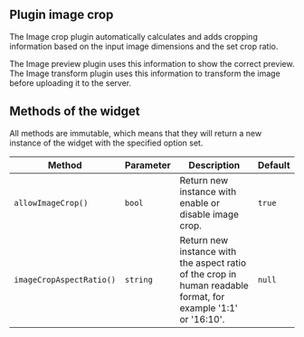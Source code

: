 ## Plugin image crop

The Image crop plugin automatically calculates and adds cropping information based on the input image dimensions and the
set crop ratio.

The Image preview plugin uses this information to show the correct preview. The Image transform plugin uses this
information to transform the image before uploading it to the server.

## Methods of the widget

All methods are immutable, which means that they will return a new instance of the widget with the specified option set.

| Method                   | Parameter | Description                                                                                                   | Default |
|--------------------------|-----------|---------------------------------------------------------------------------------------------------------------|---------|
| `allowImageCrop()`       | `bool`    | Return new instance with enable or disable image crop.                                                        | `true`  |
| `imageCropAspectRatio()` | `string`  | Return new instance with the aspect ratio of the crop in human readable format, for example '1:1' or '16:10'. | `null`  |
